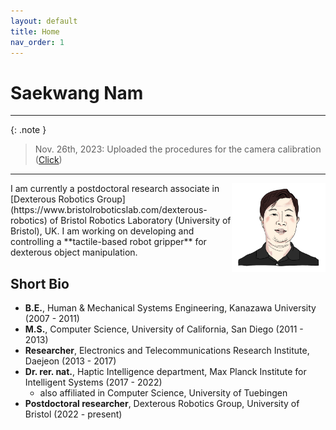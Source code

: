 ```yaml
---
layout: default
title: Home
nav_order: 1
---
```


# Saekwang Nam

---

{: .note }
> Nov. 26th, 2023: Uploaded the procedures for the camera calibration (<a href="./docs/robotics/misc/2023-11-25-Camera_calibration.html">Click</a>)

---
<img align="right" src="/assets/images/Saekwang_Nam_magnified.png" alt="Saekwang Nam" style="width:150px;"/>
I am currently a postdoctoral research associate in [Dexterous Robotics Group](https://www.bristolroboticslab.com/dexterous-robotics) of Bristol Robotics Laboratory (University of Bristol), UK. I am working on developing and controlling a **tactile-based robot gripper** for dexterous object manipulation.


<!-- ![Saekwang_Nam_magnified.png](./assets/images/Saekwang_Nam_magnified.png) -->

## Short Bio

- **B.E.**, Human & Mechanical Systems Engineering, Kanazawa University  (2007 - 2011)
- **M.S.**, Computer Science, University of California, San Diego (2011 - 2013)
- **Researcher**, Electronics and Telecommunications Research Institute, Daejeon (2013 - 2017)
- **Dr. rer. nat.**, Haptic Intelligence department, Max Planck Institute for Intelligent Systems (2017 - 2022)
    - also affiliated in Computer Science, University of Tuebingen
- **Postdoctoral researcher**, Dexterous Robotics Group, University of Bristol (2022 - present)